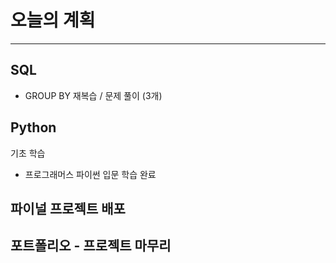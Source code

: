 # 오늘의 계획
---

## SQL
- GROUP BY 재복습 / 문제 풀이 (3개)

## Python
기초 학습
- 프로그래머스 파이썬 입문 학습 완료

## 파이널 프로젝트 배포


## 포트폴리오 - 프로젝트 마무리